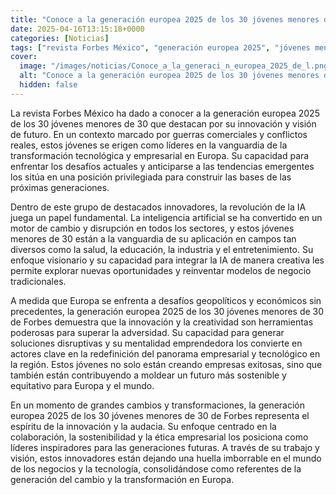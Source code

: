 ```yaml
---
title: "Conoce a la generación europea 2025 de los 30 jóvenes menores de 30 de Forbes, en cifras"
date: 2025-04-16T13:15:18+0000
categories: [Noticias]
tags: ["revista Forbes México", "generación europea 2025", "jóvenes menores de 30", "innovación", "inteligencia artificial", "transformación tecnológica", "líderes empresariales."]
cover:
  image: "/images/noticias/Conoce_a_la_generaci_n_europea_2025_de_l.png"
  alt: "Conoce a la generación europea 2025 de los 30 jóvenes menores de 30 de Forbes, en cifras"
  hidden: false
---
```


La revista Forbes México ha dado a conocer a la generación europea 2025 de los 30 jóvenes menores de 30 que destacan por su innovación y visión de futuro. En un contexto marcado por guerras comerciales y conflictos reales, estos jóvenes se erigen como líderes en la vanguardia de la transformación tecnológica y empresarial en Europa. Su capacidad para enfrentar los desafíos actuales y anticiparse a las tendencias emergentes los sitúa en una posición privilegiada para construir las bases de las próximas generaciones.

Dentro de este grupo de destacados innovadores, la revolución de la IA juega un papel fundamental. La inteligencia artificial se ha convertido en un motor de cambio y disrupción en todos los sectores, y estos jóvenes menores de 30 están a la vanguardia de su aplicación en campos tan diversos como la salud, la educación, la industria y el entretenimiento. Su enfoque visionario y su capacidad para integrar la IA de manera creativa les permite explorar nuevas oportunidades y reinventar modelos de negocio tradicionales.

A medida que Europa se enfrenta a desafíos geopolíticos y económicos sin precedentes, la generación europea 2025 de los 30 jóvenes menores de 30 de Forbes demuestra que la innovación y la creatividad son herramientas poderosas para superar la adversidad. Su capacidad para generar soluciones disruptivas y su mentalidad emprendedora los convierte en actores clave en la redefinición del panorama empresarial y tecnológico en la región. Estos jóvenes no solo están creando empresas exitosas, sino que también están contribuyendo a moldear un futuro más sostenible y equitativo para Europa y el mundo.

En un momento de grandes cambios y transformaciones, la generación europea 2025 de los 30 jóvenes menores de 30 de Forbes representa el espíritu de la innovación y la audacia. Su enfoque centrado en la colaboración, la sostenibilidad y la ética empresarial los posiciona como líderes inspiradores para las generaciones futuras. A través de su trabajo y visión, estos innovadores están dejando una huella imborrable en el mundo de los negocios y la tecnología, consolidándose como referentes de la generación del cambio y la transformación en Europa.
